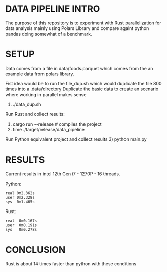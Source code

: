 # DATA PIPELINE INTRO

The purpose of this repository is to experiment with Rust parallelization for data analysis mainly 
using Polars Library and compare againt python pandas doing somewhat of a benchmark.

# SETUP

Data comes from a file in data/foods.parquet which comes from the an example data from polars library.

Fist idea would be to run the file_dup.sh which would duplicate the file 800 times into a .data/directory
Duplicate the basic data to create an scenario where working in parallel makes sense

1) ./data_dup.sh

Run Rust and collect results:
1) cargo run --release  # compiles the project
2) time ./target/release/data_pipeline

Run Python equivalent project and collect results
3) python main.py


# RESULTS

Current results in intel 12th Gen i7 - 1270P - 16 threads.

Python:
```
real 0m2.362s
user 0m2.328s
sys  0m1.465s
```
Rust:
```
real  0m0.167s
user  0m0.191s
sys   0m0.278s
```
# CONCLUSION

Rust is about 14 times faster than python with these conditions
